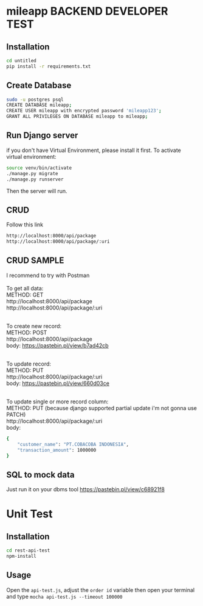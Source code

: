 # mileapp BACKEND DEVELOPER TEST

## Installation
```bash
cd untitled
pip install -r requirements.txt 
```
## Create Database
```bash
sudo -u postgres psql
CREATE DATABASE mileapp;
CREATE USER mileapp with encrypted password 'mileapp123';
GRANT ALL PRIVILEGES ON DATABASE mileapp to mileapp;
```
## Run Django server
if you don't have Virtual Environment, please install it first.
To activate virtual environment:
```bash
source venv/bin/activate
./manage.py migrate
./manage.py runserver
```
Then the server will run.

## CRUD
Follow this link
```bash
http://localhost:8000/api/package
http://localhost:8000/api/package/:uri
```

## CRUD SAMPLE
I recommend to try with Postman <br/><br/>
To get all data: <br/>
METHOD: GET<br/>
http://localhost:8000/api/package <br/>
http://localhost:8000/api/package/:uri <br/><br/>

To create new record: <br/>
METHOD: POST<br/>
http://localhost:8000/api/package <br/>
body: https://pastebin.pl/view/b7ad42cb <br/><br/>

To update record: <br/>
METHOD: PUT<br/>
http://localhost:8000/api/package/:uri <br/>
body: https://pastebin.pl/view/660d03ce <br/><br/>

To update single or more record column: <br/>
METHOD: PUT (because django supported partial update i'm not gonna use PATCH)<br/> 
http://localhost:8000/api/package/:uri <br/>
body: <br/>
```bash
{
    "customer_name": "PT.COBACOBA INDONESIA",
    "transaction_amount": 1000000
}
```



## SQL to mock data
Just run it on your dbms tool
https://pastebin.pl/view/c68921f8

# Unit Test

## Installation
```bash
cd rest-api-test
npm-install
```

## Usage
Open the ```api-test.js```, adjust the ```order id``` variable then open your terminal and type ```mocha api-test.js --timeout 100000```
